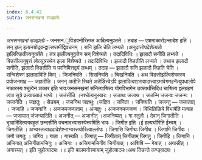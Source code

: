 ```yaml
---
index: 6.4.42
sutra: जनसनखनां सञ्झलोः

---
```

_जनसनखनां सञ्झलोः_ - जनसन.॒विडवनो॑रितय्त आदित्यनुव्रतते । तदाह — एषामाकारोऽन्तादेश इति । सन् झल् इत्यनयोद्र्वन्द्वात्सप्तमीद्विवचनम् । सनि झलि चेति लभ्यते ।अनुदात्तोपदेशे॑त्यतो झलिक्ङितीत्यनुवर्तते । तत्र झलीत्यनुवृत्तेन सन् विशेष्यते । तदादिविधिः । झलादौ सनीति लभ्यते । क्ङितीत्यनुवृत्तं त्वेत्सूत्रस्थेन झला विशेष्यते । तदादिविधिः । झलादौ क्ङितीति लभ्यते । तथाच झलादौ सनीति, झलादौ क्ङितीति च परनिमित्तद्वयं लब्धम् । तदाह — झलादौ सनि झलादौ क्ङिति चेति । सन्विशेषणं झलादाविति किम्  । जिजनिषति । सिसनिषति । चिखनिषति । अथ क्ङितोर्झल्विशेषमस्य प्रयोजनमाह —  जज्ञतीति । जनन् अतीति स्थिते अतेर्ङित्त्वेऽपि झलादित्वाऽभावादात्त्वाऽभावेगमहने॑त्युपधालोपे नकारस्य श्चुत्वेन ञकार इति भावःजनसनखनां स॑नित्याश्रित्य योगविभागेन उक्तार्थसिदिंध चाश्रित्य झ्लग्रहणं त्वत्र सूत्रे प्रत्याख्यातं भाष्ये । जजंसीति ।नश्चे॑त्यनुस्वारः । जजाथः जजाथ । जजन्मि जजन्वः जजन्मः । जजानेति । जज्ञतुः । सेडयम् । जजनिथ जज्ञथुः ।जज्ञिव । जनिता । जनिष्यति । जजन्तु — जजातात् । जजाहि । जजनानि । अजजमजजाताम् । अजज्ञुः । अजजनमजजन्व । विधिलिङिये विभाषे॑ति मत्वाह — जजायात् जंजन्यादिति । अजनीत् — अजानीत् ।अजनिष्यत् । गा स्तुतौ । देवान् जिगातीति ।भृञामि॑दित्यत्रबहुलं छन्दसी॑ति वचनादभ्यासस्येत्त्वमिति भावः । जिगीत इति ।ई हल्यघो॑रिति ईत्त्वम् । जिगतीति । अभ्यस्तत्वाददादेशेश्नाभ्यस्तयो॑रित्याल्लोपः । जिगासि जिगीथः जिगीथ । जिगामि जिगीवः । जगौ जगतुः । जगिव । गाता । गास्यति । जिगातु —  जिगीतात् जिगीताम् जिगतु । जिगीहि । जिगानि । अजिगात् अजिगीतामजिगुः । अजिगाः । अजिगामजिगीव जिगीयात् । आशिषि — गेयात् । अगासीत् । अगास्यत् । इति जुहोत्यादयः ।॥ इति बालमनोरमायाम् जुहोत्यादयः॥अथ तिङन्ते कण्ड्वादयः । 